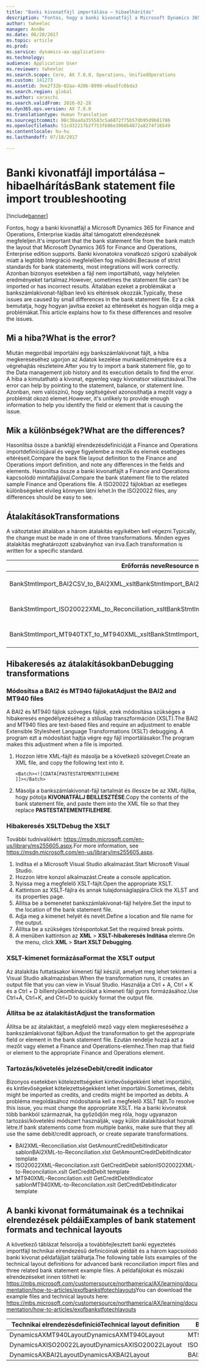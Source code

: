 ```yaml
---
title: "Banki kivonatfájl importálása – hibaelhárítás"
description: "Fontos, hogy a banki kivonatfájl a Microsoft Dynamics 365 for Finance and Operations, Enterprise kiadás által támogatott elrendezésnek megfeleljen. Banki kivonatokra vonatkozó szigorú szabályok miatt a legtöbb Integráció megfelelően fog működni. Azonban bizonyos esetekben a fájl nem importálható, vagy helytelen eredményeket tartalmaz. Általában ezeket a problémákat a bankszámlakivonat-fájlban levő kis eltérések okozzák. Ez a cikk bemutatja, hogy hogyan javítsa ezeket az eltéréseket és hogyan oldja meg a problémákat."
author: twheeloc
manager: AnnBe
ms.date: 06/20/2017
ms.topic: article
ms.prod: 
ms.service: dynamics-ax-applications
ms.technology: 
audience: Application User
ms.reviewer: twheeloc
ms.search.scope: Core, AX 7.0.0, Operations, UnifiedOperations
ms.custom: 141273
ms.assetid: 3ee2f32b-02aa-420b-8990-e6aa5fc6bda3
ms.search.region: global
ms.author: saraschi
ms.search.validFrom: 2016-02-28
ms.dyn365.ops.version: AX 7.0.0
ms.translationtype: Human Translation
ms.sourcegitcommit: 08c38aada355583c5a6872f75b57db95d9b81786
ms.openlocfilehash: 51cd32217b2f753f606e3060b4872a8274f16549
ms.contentlocale: hu-hu
ms.lasthandoff: 07/18/2017

---
```


# <a name="bank-statement-file-import-troubleshooting"></a><span data-ttu-id="3ce71-107">Banki kivonatfájl importálása – hibaelhárítás</span><span class="sxs-lookup"><span data-stu-id="3ce71-107">Bank statement file import troubleshooting</span></span>

[!include[banner](../includes/banner.md)]


<span data-ttu-id="3ce71-108">Fontos, hogy a banki kivonatfájl a Microsoft Dynamics 365 for Finance and Operations, Enterprise kiadás által támogatott elrendezésnek megfeleljen.</span><span class="sxs-lookup"><span data-stu-id="3ce71-108">It's important that the bank statement file from the bank match the layout that Microsoft Dynamics 365 for Finance and Operations, Enterprise edition supports.</span></span> <span data-ttu-id="3ce71-109">Banki kivonatokra vonatkozó szigorú szabályok miatt a legtöbb Integráció megfelelően fog működni.</span><span class="sxs-lookup"><span data-stu-id="3ce71-109">Because of strict standards for bank statements, most integrations will work correctly.</span></span> <span data-ttu-id="3ce71-110">Azonban bizonyos esetekben a fájl nem importálható, vagy helytelen eredményeket tartalmaz.</span><span class="sxs-lookup"><span data-stu-id="3ce71-110">However, sometimes the statement file can't be imported or has incorrect results.</span></span> <span data-ttu-id="3ce71-111">Általában ezeket a problémákat a bankszámlakivonat-fájlban levő kis eltérések okozzák.</span><span class="sxs-lookup"><span data-stu-id="3ce71-111">Typically, these issues are caused by small differences in the bank statement file.</span></span> <span data-ttu-id="3ce71-112">Ez a cikk bemutatja, hogy hogyan javítsa ezeket az eltéréseket és hogyan oldja meg a problémákat.</span><span class="sxs-lookup"><span data-stu-id="3ce71-112">This article explains how to fix these differences and resolve the issues.</span></span>

<a name="what-is-the-error"></a><span data-ttu-id="3ce71-113">Mi a hiba?</span><span class="sxs-lookup"><span data-stu-id="3ce71-113">What is the error?</span></span>
------------------

<span data-ttu-id="3ce71-114">Miután megpróbál importálni egy bankszámlakivonat fájlt, a hiba megkereséséhez ugorjon az Adatok kezelése munkaelőzményekre és a végrehajtás részleteire.</span><span class="sxs-lookup"><span data-stu-id="3ce71-114">After you try to import a bank statement file, go to the Data management job history and its execution details to find the error.</span></span> <span data-ttu-id="3ce71-115">A hiba a kimutatható a kivonat, egyenleg vagy kivonatsor választásával.</span><span class="sxs-lookup"><span data-stu-id="3ce71-115">The error can help by pointing to the statement, balance, or statement line.</span></span> <span data-ttu-id="3ce71-116">Azonban, nem valószínű, hogy segítségével azonosíthatja a mezőt vagy a problémát okozó elemet.</span><span class="sxs-lookup"><span data-stu-id="3ce71-116">However, it's unlikely to provide enough information to help you identify the field or element that is causing the issue.</span></span>

## <a name="what-are-the-differences"></a><span data-ttu-id="3ce71-117">Mik a különbségek?</span><span class="sxs-lookup"><span data-stu-id="3ce71-117">What are the differences?</span></span>
<span data-ttu-id="3ce71-118">Hasonlítsa össze a bankfájl elrendezésdefinícióját a Finance and Operations importdefiníciójával és vegye figyelembe a mezők és elemek esetleges eltéréseit.</span><span class="sxs-lookup"><span data-stu-id="3ce71-118">Compare the bank file layout definition to the Finance and Operations import definition, and note any differences in the fields and elements.</span></span> <span data-ttu-id="3ce71-119">Hasonlítsa össze a banki kivonatfájlt a Finance and Operations kapcsolódó mintafájljával.</span><span class="sxs-lookup"><span data-stu-id="3ce71-119">Compare the bank statement file to the related sample Finance and Operations file.</span></span> <span data-ttu-id="3ce71-120">A ISO20022 fájlokban az esetleges különbségeket elvileg könnyen látni lehet.</span><span class="sxs-lookup"><span data-stu-id="3ce71-120">In the ISO20022 files, any differences should be easy to see.</span></span>

## <a name="transformations"></a><span data-ttu-id="3ce71-121">Átalakítások</span><span class="sxs-lookup"><span data-stu-id="3ce71-121">Transformations</span></span>
<span data-ttu-id="3ce71-122">A változtatást általában a három átalakítás egyikében kell végezni.</span><span class="sxs-lookup"><span data-stu-id="3ce71-122">Typically, the change must be made in one of three transformations.</span></span> <span data-ttu-id="3ce71-123">Minden egyes átalakítás meghatározott szabványhoz van írva.</span><span class="sxs-lookup"><span data-stu-id="3ce71-123">Each transformation is written for a specific standard.</span></span>

| <span data-ttu-id="3ce71-124">Erőforrás neve</span><span class="sxs-lookup"><span data-stu-id="3ce71-124">Resource name</span></span>                                         | <span data-ttu-id="3ce71-125">Fájlnév</span><span class="sxs-lookup"><span data-stu-id="3ce71-125">File name</span></span>                          |
|-------------------------------------------------------|------------------------------------|
| <span data-ttu-id="3ce71-126">BankStmtImport\_BAI2CSV\_to\_BAI2XML\_xslt</span><span class="sxs-lookup"><span data-stu-id="3ce71-126">BankStmtImport\_BAI2CSV\_to\_BAI2XML\_xslt</span></span>            | <span data-ttu-id="3ce71-127">BAI2CSV-to-BAI2XML.xslt</span><span class="sxs-lookup"><span data-stu-id="3ce71-127">BAI2CSV-to-BAI2XML.xslt</span></span>            |
| <span data-ttu-id="3ce71-128">BankStmtImport\_ISO20022XML\_to\_Reconciliation\_xslt</span><span class="sxs-lookup"><span data-stu-id="3ce71-128">BankStmtImport\_ISO20022XML\_to\_Reconciliation\_xslt</span></span> | <span data-ttu-id="3ce71-129">ISO20022XML-to-Reconciliation.xslt</span><span class="sxs-lookup"><span data-stu-id="3ce71-129">ISO20022XML-to-Reconciliation.xslt</span></span> |
| <span data-ttu-id="3ce71-130">BankStmtImport\_MT940TXT\_to\_MT940XML\_xslt</span><span class="sxs-lookup"><span data-stu-id="3ce71-130">BankStmtImport\_MT940TXT\_to\_MT940XML\_xslt</span></span>          | <span data-ttu-id="3ce71-131">MT940TXT-to-MT940XML.xslt</span><span class="sxs-lookup"><span data-stu-id="3ce71-131">MT940TXT-to-MT940XML.xslt</span></span>          |

## <a name="debugging-transformations"></a><span data-ttu-id="3ce71-132">Hibakeresés az átalakításokban</span><span class="sxs-lookup"><span data-stu-id="3ce71-132">Debugging transformations</span></span>
### <a name="adjust-the-bai2-and-mt940-files"></a><span data-ttu-id="3ce71-133">Módosítsa a BAI2 és MT940 fájlokat</span><span class="sxs-lookup"><span data-stu-id="3ce71-133">Adjust the BAI2 and MT940 files</span></span>

<span data-ttu-id="3ce71-134">A BAI2 és MT940 fájlok szöveges fájlok, ezek módosítása szükséges a hibakeresés engedélyezéséhez a stíluslap transzformáción (XSLT).</span><span class="sxs-lookup"><span data-stu-id="3ce71-134">The BAI2 and MT940 files are text-based files and require an adjustment to enable Extensible Stylesheet Language Transformations (XSLT) debugging.</span></span> <span data-ttu-id="3ce71-135">A program ezt a módosítást hajtja végre egy fájl importálásakor.</span><span class="sxs-lookup"><span data-stu-id="3ce71-135">The program makes this adjustment when a file is imported.</span></span>

1.  <span data-ttu-id="3ce71-136">Hozzon létre XML-fájlt és másolja be a következő szöveget.</span><span class="sxs-lookup"><span data-stu-id="3ce71-136">Create an XML file, and copy the following text into it.</span></span>

        <Batch><![CDATA[PASTESTATEMENTFILEHERE
        ]]></Batch>

2.  <span data-ttu-id="3ce71-137">Másolja a bankszámlakivonat-fájl tartalmát és illessze be az XML-fájlba, hogy pótolja **KIVONATFÁLJ BEILLESZTÉSE**.</span><span class="sxs-lookup"><span data-stu-id="3ce71-137">Copy the contents of the bank statement file, and paste them into the XML file so that they replace **PASTESTATEMENTFILEHERE**.</span></span>

### <a name="debug-the-xslt"></a><span data-ttu-id="3ce71-138">Hibakeresés XSLT</span><span class="sxs-lookup"><span data-stu-id="3ce71-138">Debug the XSLT</span></span>

<span data-ttu-id="3ce71-139">További tudnivalókért: <https://msdn.microsoft.com/en-us/library/ms255605.aspx>.</span><span class="sxs-lookup"><span data-stu-id="3ce71-139">For more information, see <https://msdn.microsoft.com/en-us/library/ms255605.aspx>.</span></span>

1.  <span data-ttu-id="3ce71-140">Indítsa el a Microsoft Visual Studio alkalmazást.</span><span class="sxs-lookup"><span data-stu-id="3ce71-140">Start Microsoft Visual Studio.</span></span>
2.  <span data-ttu-id="3ce71-141">Hozzon létre konzol alkalmazást.</span><span class="sxs-lookup"><span data-stu-id="3ce71-141">Create a console application.</span></span>
3.  <span data-ttu-id="3ce71-142">Nyissa meg a megfelelő XSLT-fájlt.</span><span class="sxs-lookup"><span data-stu-id="3ce71-142">Open the appropriate XSLT.</span></span>
4.  <span data-ttu-id="3ce71-143">Kattintson az XSLT-fájlra és annak tulajdonságlapjára.</span><span class="sxs-lookup"><span data-stu-id="3ce71-143">Click the XLST and its properties page.</span></span>
5.  <span data-ttu-id="3ce71-144">Állítsa be a bemenetet bankszámlakivonat-fájl helyére.</span><span class="sxs-lookup"><span data-stu-id="3ce71-144">Set the input to the location of the bank statement file.</span></span>
6.  <span data-ttu-id="3ce71-145">Adja meg a kimenet helyét és nevét.</span><span class="sxs-lookup"><span data-stu-id="3ce71-145">Define a location and file name for the output.</span></span>
7.  <span data-ttu-id="3ce71-146">Állítsa be a szükséges töréspontokat.</span><span class="sxs-lookup"><span data-stu-id="3ce71-146">Set the required break points.</span></span>
8.  <span data-ttu-id="3ce71-147">A menüben kattintson az **XML** &gt; **XSLT-hibakeresés Indítása** elemre.</span><span class="sxs-lookup"><span data-stu-id="3ce71-147">On the menu, click **XML** &gt; **Start XSLT Debugging**.</span></span>

### <a name="format-the-xslt-output"></a><span data-ttu-id="3ce71-148">XSLT-kimenet formázása</span><span class="sxs-lookup"><span data-stu-id="3ce71-148">Format the XSLT output</span></span>

<span data-ttu-id="3ce71-149">Az átalakítás futtatásakor kimeneti fájl készül, amelyet meg lehet tekinteni a Visual Studio alkalmazásban.</span><span class="sxs-lookup"><span data-stu-id="3ce71-149">When the transformation runs, it creates an output file that you can view in Visual Studio.</span></span> <span data-ttu-id="3ce71-150">Használja a Ctrl + A, Ctrl + K és a Ctrl + D billentyűkombinációkat a kimeneti fájl gyors formázásához.</span><span class="sxs-lookup"><span data-stu-id="3ce71-150">Use Ctrl+A, Ctrl+K, and Ctrl+D to quickly format the output file.</span></span>

### <a name="adjust-the-transformation"></a><span data-ttu-id="3ce71-151">Állítsa be az átalakítást</span><span class="sxs-lookup"><span data-stu-id="3ce71-151">Adjust the transformation</span></span>

<span data-ttu-id="3ce71-152">Állítsa be az átalakítást, a megfelelő mező vagy elem megkereséséhez a bankszámlakivonat fájlban.</span><span class="sxs-lookup"><span data-stu-id="3ce71-152">Adjust the transformation to get the appropriate field or element in the bank statement file.</span></span> <span data-ttu-id="3ce71-153">Ezután rendelje hozzá azt a mezőt vagy elemet a Finance and Operations-elemhez.</span><span class="sxs-lookup"><span data-stu-id="3ce71-153">Then map that field or element to the appropriate Finance and Operations element.</span></span>

### <a name="debitcredit-indicator"></a><span data-ttu-id="3ce71-154">Tartozás/követelés jelzése</span><span class="sxs-lookup"><span data-stu-id="3ce71-154">Debit/credit indicator</span></span>

<span data-ttu-id="3ce71-155">Bizonyos esetekben kötelezettségeket kintlevőségekként lehet importálni, és kintlevőségeket kötelezettségekként lehet importálni.</span><span class="sxs-lookup"><span data-stu-id="3ce71-155">Sometimes, debits might be imported as credits, and credits might be imported as debits.</span></span> <span data-ttu-id="3ce71-156">A probléma megoldásához módosítania kell a megfelelő XSLT fájlt.</span><span class="sxs-lookup"><span data-stu-id="3ce71-156">To resolve this issue, you must change the appropriate XSLT.</span></span> <span data-ttu-id="3ce71-157">Ha a banki kivonatok több bankból származnak, ha győződjön meg róla, hogy ugyanazon tartozási/követelési módszert használják, vagy külön átalakításokat hoznak létre.</span><span class="sxs-lookup"><span data-stu-id="3ce71-157">If bank statements come from multiple banks, make sure that they all use the same debit/credit approach, or create separate transformations.</span></span>

-   <span data-ttu-id="3ce71-158">BAI2XML–Reconciliation.xlst GetAmountCreditDebitIndicator sablon</span><span class="sxs-lookup"><span data-stu-id="3ce71-158">BAI2XML-to-Reconciliation.xlst GetAmountCreditDebitIndicator template</span></span>
-   <span data-ttu-id="3ce71-159">ISO20022XML–Reconcilation.xslt GetCreditDebit sablon</span><span class="sxs-lookup"><span data-stu-id="3ce71-159">ISO20022XML-to-Reconcilation.xslt GetCreditDebit template</span></span>
-   <span data-ttu-id="3ce71-160">MT940XML–Reconcilation.xslt GetCreditDebitIndicator sablon</span><span class="sxs-lookup"><span data-stu-id="3ce71-160">MT940XML-to-Reconcilation.xslt GetCreditDebitIndicator template</span></span>

## <a name="examples-of-bank-statement-formats-and-technical-layouts"></a><span data-ttu-id="3ce71-161">A banki kivonat formátumainak és a technikai elrendezések példái</span><span class="sxs-lookup"><span data-stu-id="3ce71-161">Examples of bank statement formats and technical layouts</span></span>
<span data-ttu-id="3ce71-162">A következő táblázat felsorolja a továbbfejlesztett banki egyeztetés importfájl technikai elrendezésű definicóinak példáit és a három kapcsolódó banki kivonat példafájljait találhatja.</span><span class="sxs-lookup"><span data-stu-id="3ce71-162">The following table lists examples of the technical layout definitions for advanced bank reconciliation import files and three related bank statement example files.</span></span> <span data-ttu-id="3ce71-163">A példafájlokat és műszaki elrendezéseket innen töltheti le: https://mbs.microsoft.com/customersource/northamerica/AX/learning/documentation/how-to-articles/exofbankstfotechlayouts</span><span class="sxs-lookup"><span data-stu-id="3ce71-163">You can download the example files and technical layouts here: https://mbs.microsoft.com/customersource/northamerica/AX/learning/documentation/how-to-articles/exofbankstfotechlayouts</span></span>  


| <span data-ttu-id="3ce71-164">Technikai elrendezésdefiníció</span><span class="sxs-lookup"><span data-stu-id="3ce71-164">Technical layout definition</span></span>                             | <span data-ttu-id="3ce71-165">Banki kivonat példafájl</span><span class="sxs-lookup"><span data-stu-id="3ce71-165">Bank statement example file</span></span>          |
|---------------------------------------------------------|--------------------------------------|
| <span data-ttu-id="3ce71-166">DynamicsAXMT940Layout</span><span class="sxs-lookup"><span data-stu-id="3ce71-166">DynamicsAXMT940Layout</span></span>                                   | <span data-ttu-id="3ce71-167">MT940StatementExample</span><span class="sxs-lookup"><span data-stu-id="3ce71-167">MT940StatementExample</span></span>                |
| <span data-ttu-id="3ce71-168">DynamicsAXISO20022Layout</span><span class="sxs-lookup"><span data-stu-id="3ce71-168">DynamicsAXISO20022Layout</span></span>                                | <span data-ttu-id="3ce71-169">ISO20022StatementExample</span><span class="sxs-lookup"><span data-stu-id="3ce71-169">ISO20022StatementExample</span></span>             |
| <span data-ttu-id="3ce71-170">DynamicsAXBAI2Layout</span><span class="sxs-lookup"><span data-stu-id="3ce71-170">DynamicsAXBAI2Layout</span></span>                                    | <span data-ttu-id="3ce71-171">BAI2StatementExample</span><span class="sxs-lookup"><span data-stu-id="3ce71-171">BAI2StatementExample</span></span>                 |






